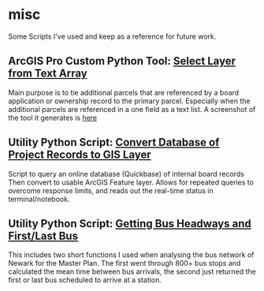 # misc
Some Scripts I've used and keep as a reference for future work.

## ArcGIS Pro Custom Python Tool: [Select Layer from Text Array](ArcGIS_Tool_SelectLayerTextArray.py)
Main purpose is to tie additional parcels that are referenced by a board application or ownership record to the primary parcel. Especially when the additional parcels are referenced in a one field as a text list. A screenshot of the tool it generates is [here](ArcGISCustomTool.png)

## Utility Python Script: [Convert Database of Project Records to GIS Layer](Script_DBRecordsToGISParcels.py)
Script to query an online database (Quickbase) of internal board records Then convert to usable ArcGIS Feature layer. Allows for repeated queries to overcome response limits, and reads out the real-time status in terminal/notebook.

## Utility Python Script: [Getting Bus Headways and First/Last Bus](ArcGIS_Script_BusAnalysis.py)
This includes two short functions I used when analysing the bus network of Newark for the Master Plan. The first went through 800+ bus stops and calculated the mean time between bus arrivals, the second just returned the first or last bus scheduled to arrive at a station.
